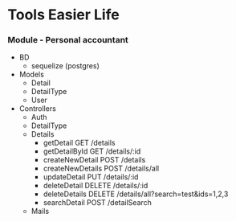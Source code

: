 # Tools Easier Life
### Module - Personal accountant
- BD
    * sequelize (postgres)
- Models
    * Detail
    * DetailType
    * User
- Controllers
    * Auth
    * DetailType
    * Details
        + getDetail GET /details
        + getDetailById GET /details/:id
        + createNewDetail POST /details
        + createNewDetails POST /details/all
        + updateDetail PUT /details/:id
        + deleteDetail DELETE /details/:id
        + deleteDetails DELETE /details/all?search=test&ids=1,2,3
        + searchDetail POST /detailSearch
    * Mails



